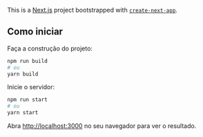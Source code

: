 This is a [Next.js](https://nextjs.org/) project bootstrapped with [`create-next-app`](https://github.com/vercel/next.js/tree/canary/packages/create-next-app).

## Como iniciar

Faça a construção do projeto:

```bash
npm run build
# ou
yarn build
```

Inicie o servidor:

```bash
npm run start
# ou
yarn start
```

Abra [http://localhost:3000](http://localhost:3000) no seu navegador para ver o resultado.
